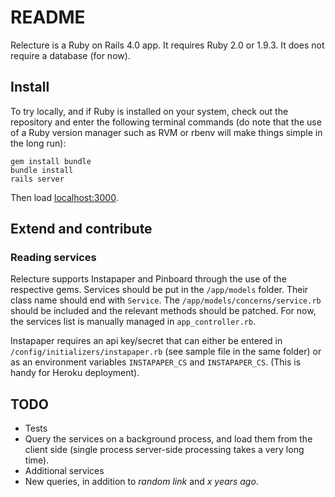 # README

Relecture is a Ruby on Rails 4.0 app. It requires Ruby 2.0 or 1.9.3.
It does not require a database (for now).

## Install

To try locally, and if Ruby is installed on your system, check out the repository and enter the following terminal commands
(do note that the use of a Ruby version manager such as RVM or rbenv will make things simple in the long run):

	gem install bundle
	bundle install
	rails server

Then load [localhost:3000](http://localhost:3000).

## Extend and contribute

### Reading services

Relecture supports Instapaper and Pinboard through the use of the respective gems.
Services should be put in the `/app/models` folder. Their class name should end with `Service`.
The `/app/models/concerns/service.rb` should be included and the relevant methods should be patched.
For now, the services list is manually managed in `app_controller.rb`.

Instapaper requires an api key/secret that can either be entered in `/config/initializers/instapaper.rb`
(see sample file in the same folder) or as an environment variables `INSTAPAPER_CS` and `INSTAPAPER_CS`.
(This is handy for Heroku deployment).

## TODO

- Tests
- Query the services on a background process, and load them from the client side	(single process server-side processing takes a very long time).
- Additional services
- New queries, in addition to _random link_ and _x years ago_.